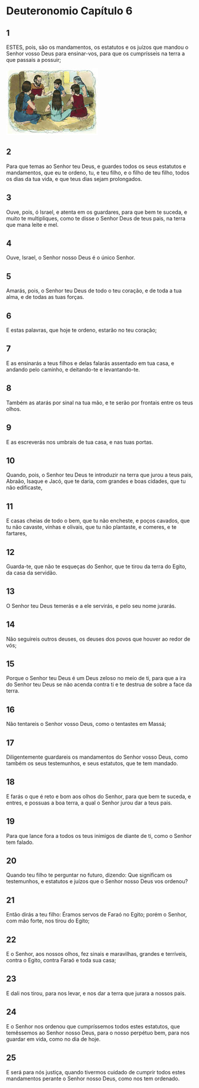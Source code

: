 # Deuteronomio Capítulo 6

## 1
ESTES, pois, são os mandamentos, os estatutos e os juízos que mandou o Senhor vosso Deus para ensinar-vos, para que os cumprísseis na terra a que passais a possuir;

![](../.img/Dt/06/1-0.jpg)

## 2
Para que temas ao Senhor teu Deus, e guardes todos os seus estatutos e mandamentos, que eu te ordeno, tu, e teu filho, e o filho de teu filho, todos os dias da tua vida, e que teus dias sejam prolongados.

## 3
Ouve, pois, ó Israel, e atenta em os guardares, para que bem te suceda, e muito te multipliques, como te disse o Senhor Deus de teus pais, na terra que mana leite e mel.

## 4
Ouve, Israel, o Senhor nosso Deus é o único Senhor.

## 5
Amarás, pois, o Senhor teu Deus de todo o teu coração, e de toda a tua alma, e de todas as tuas forças.

## 6
E estas palavras, que hoje te ordeno, estarão no teu coração;

## 7
E as ensinarás a teus filhos e delas falarás assentado em tua casa, e andando pelo caminho, e deitando-te e levantando-te.

## 8
Também as atarás por sinal na tua mão, e te serão por frontais entre os teus olhos.

## 9
E as escreverás nos umbrais de tua casa, e nas tuas portas.

## 10
Quando, pois, o Senhor teu Deus te introduzir na terra que jurou a teus pais, Abraão, Isaque e Jacó, que te daria, com grandes e boas cidades, que tu não edificaste,

## 11
E casas cheias de todo o bem, que tu não encheste, e poços cavados, que tu não cavaste, vinhas e olivais, que tu não plantaste, e comeres, e te fartares,

## 12
Guarda-te, que não te esqueças do Senhor, que te tirou da terra do Egito, da casa da servidão.

## 13
O Senhor teu Deus temerás e a ele servirás, e pelo seu nome jurarás.

## 14
Não seguireis outros deuses, os deuses dos povos que houver ao redor de vós;

## 15
Porque o Senhor teu Deus é um Deus zeloso no meio de ti, para que a ira do Senhor teu Deus se não acenda contra ti e te destrua de sobre a face da terra.

## 16
Não tentareis o Senhor vosso Deus, como o tentastes em Massá;

## 17
Diligentemente guardareis os mandamentos do Senhor vosso Deus, como também os seus testemunhos, e seus estatutos, que te tem mandado.

## 18
E farás o que é reto e bom aos olhos do Senhor, para que bem te suceda, e entres, e possuas a boa terra, a qual o Senhor jurou dar a teus pais.

## 19
Para que lance fora a todos os teus inimigos de diante de ti, como o Senhor tem falado.

## 20
Quando teu filho te perguntar no futuro, dizendo: Que significam os testemunhos, e estatutos e juízos que o Senhor nosso Deus vos ordenou?

## 21
Então dirás a teu filho: Éramos servos de Faraó no Egito; porém o Senhor, com mão forte, nos tirou do Egito;

## 22
E o Senhor, aos nossos olhos, fez sinais e maravilhas, grandes e terríveis, contra o Egito, contra Faraó e toda sua casa;

## 23
E dali nos tirou, para nos levar, e nos dar a terra que jurara a nossos pais.

## 24
E o Senhor nos ordenou que cumpríssemos todos estes estatutos, que temêssemos ao Senhor nosso Deus, para o nosso perpétuo bem, para nos guardar em vida, como no dia de hoje.

## 25
E será para nós justiça, quando tivermos cuidado de cumprir todos estes mandamentos perante o Senhor nosso Deus, como nos tem ordenado.

